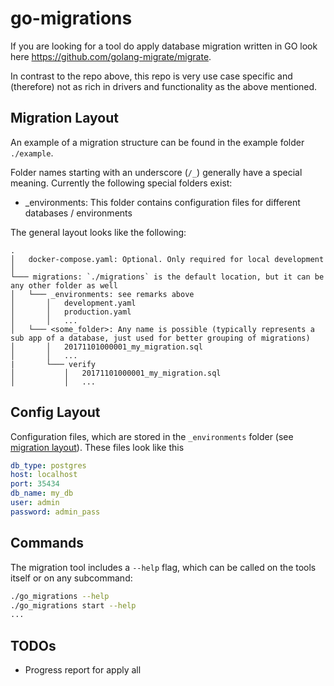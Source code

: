 # go-migrations

If you are looking for a tool do apply database migration written in GO look here
https://github.com/golang-migrate/migrate.

In contrast to the repo above, this repo is very use case specific and (therefore) not as rich in
drivers and functionality as the above mentioned.

## Migration Layout

An example of a migration structure can be found in the example folder `./example`.

Folder names starting with an underscore (`/_`) generally have a special meaning.
Currently the following special folders exist:

- \_environments: This folder contains configuration files for different databases / environments

The general layout looks like the following:

```
.
│   docker-compose.yaml: Optional. Only required for local development
│
└─── migrations: `./migrations` is the default location, but it can be any other folder as well
│   └─── _environments: see remarks above
│       │   development.yaml
│       │   production.yaml
│       │   ...
│   └─── <some_folder>: Any name is possible (typically represents a sub app of a database, just used for better grouping of migrations)
│       │   20171101000001_my_migration.sql
│       │   ...
|       └─── verify
│           │   20171101000001_my_migration.sql
│           │   ...
```

## Config Layout

Configuration files, which are stored in the `_environments` folder (see
[migration layout](#migration-layout)). These files look like this

```yaml
db_type: postgres
host: localhost
port: 35434
db_name: my_db
user: admin
password: admin_pass
```

## Commands

The migration tool includes a `--help` flag, which can be called on the tools itself or on any
subcommand:

```bash
./go_migrations --help
./go_migrations start --help
...
```

## TODOs

- Progress report for apply all

